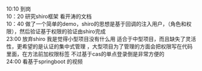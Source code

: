 10:10 到岗  
10：20 研究shiro框架 看开涛的文档  
10：40 做了一个简单的demo，shiro的思想是基于回调的注入用户，（角色和权限），然后验证基于权限的验证由shiro完成  
23:00 放弃shiro 我是觉得小型项目没有什么用 适合于中型项目，而且缺失了灵活性，更希望的是认证的集中式管理 ，大型项目为了管理的方面会把权限写在代码里面，在方法前加权限标签  不过基于cas的单点登录倒是非常方便的  
24:00 看基于springboot 的视频  